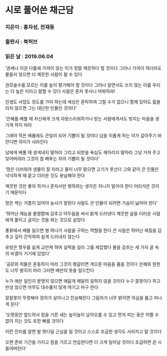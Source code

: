 # 시로 풀어쓴 채근담
### 지은이 : 홍자성, 전재동
### 출판사 : 북허브
### 읽은 날 : 2019.06.04

‘권세나 이권 다툼에 가까이 않는 이가
정말 깨끗하다 할 것이다
그러나 가까이 하더라도 물들지 않으면
더 깨끗한 사람이 될 수 있다

권모술수를 모르는 이를 높이 평가해야 할 것이다
그러나 알면서도 쓰지 않는 이를
우리는 더 높은 이라고 말할 수 있다
사람은 혼자 못사니 어찌하랴!

인생도 사업도 정도를 가야 하는데
세상은 혼탁하여 그럴 수가 없으니
함께 있어도 휩쓸리지 않으면
그는 대단한 인물인 것이다’


‘은혜를 베풀 때 자신에게
크게 자랑스러워하거나
받는 사람에게서도
빚지는 마음을 생기게 하지 마라

그래야 작은 베품에도
큰일이 되어 기쁨이 될 것이다
남을 이롭게 하는 이가
갚아주기 바란다면 의미가 사라진다

남에게 베풀 때 생색내지 말아라
그리고 되받을 욕심도 헤아리지 말아라
그냥 거져 주고 잊어버려라
그것이 참 베푸는 자의 기쁨이 될 것이다'


‘땅은 더러워야 생물이 잘 자라고
물이 너무 맑으면 고기가 못산다
그와 같이 큰 인물은 넉넉하게
때 묻고 더러운 것도 용납해야 한다

깨끗한 것만 좋아 하거나
혼자서만 행하려는 생각은
지니지 말아야 한다
어리석은 것이기 때문이다

땅은 썩는 거름이 있어야 농사가 잘된다
사람도 큰 인물이 되려면
가슴이 넓어야 한다’


‘뛰어난 재능을 졸렬함에 감추고
어두움을 써서 밝게 드러낸다
깨끗한 삶을 더러운 사람에게 붙이고
굽히는 것을 펴는 것으로 삼았다

풍류에서 배를 잃으면 병 하나가
사람을 구하는 역할을 한다
큰 사람은 뛰어난 재질을 감추고
깊이 간직하여 쉽게 드러내지 않는다

유방은 항우를 쉽게 교만케 하여
실력을 길러 그를 제압했다
물을 감추는 세 가지 굴 속의
비결이 거기에 있었다’


‘공로와 허물은 혼동하지 마라
그것이 헷갈리면 게으른 마음을 품을 것이다
은혜와 원한도 너무 밝히지 마라
그러면 배반의 뜻을 일으킨다

누가 애쓴 일인지 분명치 않으면
애닮게 매달려 일하지 않을 것이다
누구 잘못이다 하고 반성 않으면
아무도 대수롭지 않게 여기고 마구 한다

잘잘못이 뚜렷해야
정의가 살아나고 진실해진다
그림자가 너무 밝히면
의심을 품고 떠나게 된다’


‘오랫동안 엎드려서 힘을 기른 새는
높이높이 날아오를 수 있고
먼저 피는 꽃은 어쩔 수 없이
지는 것도 또한 빠를 것이다

이런 진리를 알면
발 헛디딜 근심을 덜 것이고
스스로 조급한 생각도
사라지고 말 것이다

오랜 준비 기간을 가지고
힘을 기르고 연습한다면
더 크게 일어날 것이다
조급하면 곧 시들어버린다’